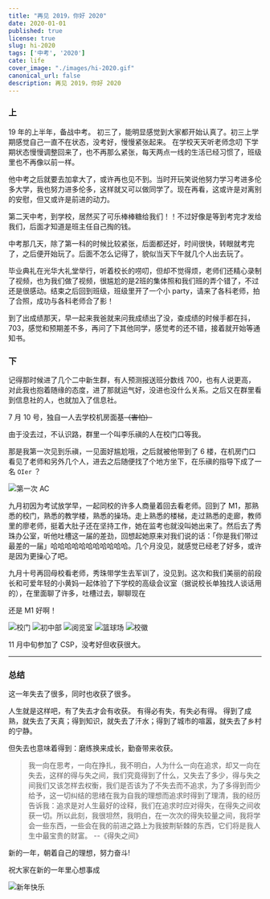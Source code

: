 ```yaml
---
title: "再见 2019，你好 2020"
date: 2020-01-01
published: true
license: true
slug: hi-2020
tags: ['中考', '2020']
cate: life
cover_image: "./images/hi-2020.gif"
canonical_url: false
description: 再见 2019，你好 2020
---
```



### 上

19 年的上半年，备战中考。
初三了，能明显感觉到大家都开始认真了。初三上学期感觉自己一直不在状态，没考好，慢慢紧张起来。
在学校天天听老师念叨
下学期状态慢慢调整回来了，也不再那么紧张，每天两点一线的生活已经习惯了，班级里也不再像以前一样。

他中考之后就要去加拿大了，或许再也见不到。当时开玩笑说他努力学习考进多伦多大学，我也努力进多伦多，这样就又可以做同学了。现在再看，这或许是对离别的安慰，但又或许是前进的动力。

第二天中考，到学校，居然买了可乐棒棒糖给我们！！不过好像是等到考完才发给我们，后面才知道是班主任自己掏的钱。

中考那几天，除了第一科的时候比较紧张，后面都还好，时间很快，转眼就考完了，之后便开始玩了。后面不怎么记得了，貌似当天下午就几个人出去玩了。

毕业典礼在光华大礼堂举行，听着校长的唠叨，但却不觉得烦，老师们还精心录制了视频，也为我们做了视频，很尴尬的是2班的集体照和我们班的弄个错了，不过还是很感动。结束之后回到班级，班级里开了一个小 party，请来了各科老师，拍了合照，成功与各科老师合了影！

到了出成绩那天，早一起来我爸就来问我成绩出了没，查成绩的时候手都在抖，703，感觉和预期差不多，再问了下其他同学，感觉考的还不错，接着就开始等通知书。

### 下

记得那时候进了几个二中新生群，有人预测报送班分数线 700，也有人说更高，对此我也抱着随缘的态度，进了那就运气好，没进也没什么关系。之后又在群里看到信息社的人，也就加入了信息社。

7 月 10 号，独自一人去学校机房面基~~（害怕）~~

由于没去过，不认识路，群里一个叫李乐禛的人在校门口等我。

那是我第一次见到乐禛，一见面好尴尬哦，之后就被他带到了 6 楼，在机房门口看见了老师和另外几个人，进去之后随便找了个地方坐下，在乐禛的指导下成了一名 `OIer` ？

![第一次 AC](https://u.jalenchuh.cn/hi-2020/01.png)

九月初因为考试放学早，一起同校的许多人商量着回去看老师。回到了 M1，那熟悉的校门，熟悉的教学楼，熟悉的操场。走上熟悉的楼梯，走过熟悉的走廊，教师里的廖老师，挺着大肚子还在坚持工作，她在监考也就没叫她出来了。然后去了秀珠办公室，听他吐槽这一届的差劲，回想起她原来对我们说的话：「你是我们带过最差的一届」哈哈哈哈哈哈哈哈哈哈哈。几个月没见，就感觉已经老了好多，或许是因为更操心了吧。

九月十号再回母校看老师，秀珠带学生去军训了，没见到。这次和我们美丽的前段长和可爱年轻的小黄妈一起体验了下学校的高级会议室（据说校长单独找人谈话用的），在里面聊了许多，吐槽过去，聊聊现在

还是 M1 好啊！

![校门](https://u.jalenchuh.cn/hi-2020/02.png)
![初中部](https://u.jalenchuh.cn/hi-2020/03.png)
![阅览室](https://u.jalenchuh.cn/hi-2020/04.png)
![篮球场](https://u.jalenchuh.cn/hi-2020/05.png)
![校徽](https://u.jalenchuh.cn/hi-2020/06.png)

11 月中旬参加了 CSP，没考好但收获很大。

------

### 总结

这一年失去了很多，同时也收获了很多。

人生就是这样吧，有了失去才会有收获。 有得必有失，有失必有得。 得到了成熟，就失去了天真；得到知识，就失去了汗水；得到了城市的喧嚣，就失去了乡村的宁静。

但失去也意味着得到：磨练换来成长，勤奋带来收获。

> 我一向在思考，一向在挣扎，我不明白，人为什么一向在追求，却又一向在失去，这样的得与失之间，我们究竟得到了什么，又失去了多少，得与失之间我们又该怎样去权衡，我们是否该为了不失去而不追求，为了多得到而少给予，这一切纠结的思绪在我为自我的理想而追求时得到了理清，我的经历告诉我：追求是对人生最好的诠释，我们在追求时应对得失，在得失之间收获一切。所以此刻，我很坦然，我明白，在一次次的得失较量之间，我将学会一些东西，一些会在我的前进之路上为我披荆斩棘的东西，它们将是我人生中最宝贵的财富。 --《得失之间》

新的一年，朝着自己的理想，努力奋斗!

祝大家在新的一年里心想事成

![新年快乐](https://u.jalenchuh.cn/hi-2020/07.webp)

